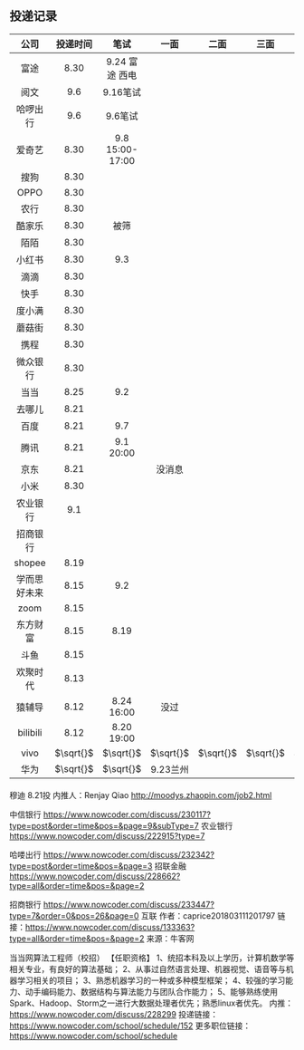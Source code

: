 ﻿## 投递记录
|     公司     | 投递时间  |    笔试    |   一面    |   二面    |   三面    |   HR面    |
| :----------: | :-------: | :--------: | :-------: | :-------: | :-------: | :-------: |
|    富途    |   8.30    |  9.24 富途 西电|           |
|    阅文    |   9.6    |   9.16笔试    |           |
|    哈啰出行    |   9.6    |   9.6笔试    |           |
|    爱奇艺    |   8.30    |  9.8 15:00-17:00|           |
|    搜狗    |   8.30    |       |           |
|    OPPO    |   8.30    |       |           |
|    农行    |   8.30    |       |           |
|    酷家乐    |   8.30    | 被筛      |           |
|    陌陌    |   8.30    |       |           |
|    小红书    |   8.30    |  9.3   |           |
|    滴滴    |   8.30    |       |           |
|    快手    |   8.30    |       |           |
|    度小满    |   8.30    |       |           |
|    蘑菇街    |   8.30    |       |           |
|    携程    |   8.30    |       |           |
|    微众银行    |   8.30    |       |           |
|    当当    |   8.25    |   9.2    |           |
|    去哪儿    |   8.21    |       |           |
|    百度    |   8.21    |   9.7    |           |
|    腾讯    |   8.21    |   9.1 20:00    |           |
|    京东    |   8.21    |       |     没消息      |
|    小米    |   8.30    |       |           |
|    农业银行    |  9.1     |       |           |
|    招商银行    |      |       |           |
| shopee |   8.19    |        |           |
| 学而思好未来 |   8.15    |    9.2     |           |
|     zoom     |   8.15    |            |           |
|   东方财富   |   8.15    |    8.19    |           |
|     斗鱼     |   8.15    |            |           |
|   欢聚时代   |   8.13    |            |           |
|    猿辅导    |   8.12    |  8.24 16:00 |    没过       |
|   bilibili   |   8.12    | 8.20 19:00 |           |
|     vivo     | $\sqrt{}$ | $\sqrt{}$  | $\sqrt{}$ | $\sqrt{}$ | $\sqrt{}$ | $\sqrt{}$ |
|     华为     | $\sqrt{}$ | $\sqrt{}$  |   9.23兰州          |        |   |   |



####
穆迪 8.21投
内推人：Renjay Qiao
http://moodys.zhaopin.com/job2.html

中信银行 https://www.nowcoder.com/discuss/230117?type=post&order=time&pos=&page=9&subType=7
农业银行 https://www.nowcoder.com/discuss/222915?type=7 

哈喽出行 https://www.nowcoder.com/discuss/232342?type=post&order=time&pos=&page=3
招联金融 https://www.nowcoder.com/discuss/228662?type=all&order=time&pos=&page=2

招商银行 https://www.nowcoder.com/discuss/233447?type=7&order=0&pos=26&page=0
互联
作者：caprice201803111201797
链接：https://www.nowcoder.com/discuss/133363?type=all&order=time&pos=&page=2
来源：牛客网

当当网算法工程师（校招）
【任职资格】
1、统招本科及以上学历，计算机数学等相关专业，有良好的算法基础；
2、从事过自然语言处理、机器视觉、语音等与机器学习相关的项目；
3、熟悉机器学习的一种或多种模型框架；
4、较强的学习能力、动手编码能力、数据结构与算法能力与团队合作能力；
5、能够熟练使用Spark、Hadoop、Storm之一进行大数据处理者优先；熟悉linux者优先。
内推：https://www.nowcoder.com/discuss/228299
投递链接：https://www.nowcoder.com/school/schedule/152
更多职位链接：https://www.nowcoder.com/school/schedule
